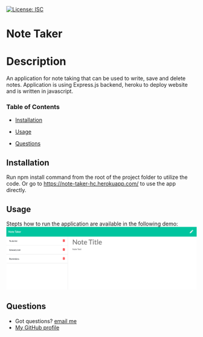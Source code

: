 [![License: ISC](https://img.shields.io/badge/License-ISC-blue.svg)](https://opensource.org/licenses/ISC)
  # Note Taker
  # Description
  An application for note taking that can be used to write, save and delete notes. Application is using Express.js backend, heroku to deploy website and is written in javascript.

  ### Table of Contents
  * [Installation](#installation)
  * [Usage](#usage)
  
  
  * [Questions](#questions)

  ## Installation
  Run npm install command from the root of the project folder to utilize the code. Or go to https://note-taker-hc.herokuapp.com/ to use the app directly.
  
  ## Usage
  Stepts how to run the application are available in the following demo:<br>
  ![](./public/assets/images/note-taker.png )

  

  
  
 ## Questions
  
  * Got questions? [email me](mailto:caspi.home@gmail.com)<br>
  * [My GitHub profile](https://github.com/hcs847)
      
